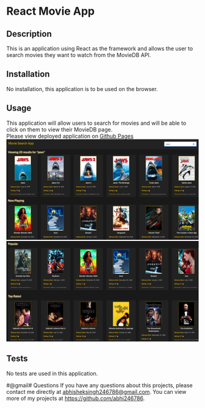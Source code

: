 # React Movie App 


## Description 
This is an application using React as the framework and allows the user to search movies they want to watch from the MovieDB API. 


## Installation 
No installation, this application is to be used on the browser. 

## Usage 
This application will allow users to search for movies and will be able to click on them to view their MovieDB page.<br>
Please view deployed application on [Github Pages](https://nicolewallace09.github.io/react-movie-app/)
<img src='public/images/search.png'><br>
<img src='public/images/headers.png'><br>


## Tests
No tests are used in this application.

#@gmail# Questions
If you have any questions about this projects, please contact me directly at abhisheksingh246786@gmail.com. You can view more of my projects at https://github.com/abhi246786. 
